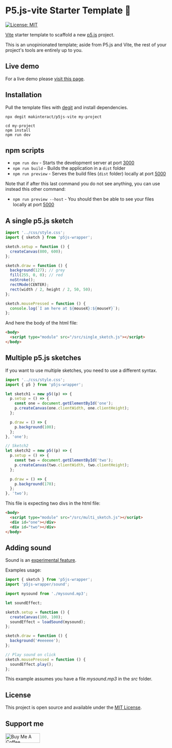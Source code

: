 # P5.js-vite Starter Template 🚀

[![License: MIT](https://img.shields.io/badge/License-MIT-blue.svg)](https://opensource.org/licenses/MIT)

[Vite](https://vitejs.dev/) starter template to scaffold a new [p5.js](https://p5js.org) project.

This is an unopinionated template; aside from P5.js and Vite, the rest of your project's tools are entirely up to you.

## Live demo

For a live demo please [visit this page](https://p5js-vite-demo.surge.sh).

## Installation

Pull the template files with [degit](https://github.com/Rich-Harris/degit) and install dependencies.

```
npx degit makinteract/p5js-vite my-project

cd my-project
npm install
npm run dev
```

## npm scripts

- `npm run dev` - Starts the development server at port [3000](http://localhost:3000/)
- `npm run build` - Builds the application in a `dist` folder
- `npm run preview` - Serves the build files (`dist` folder) locally at port [5000](http://localhost:3000/)

Note that if after this last command you do not see anything, you can use instead this other command:

- `npm run preview --host` - You should then be able to see your files locally at port [5000](http://localhost:3000/)

## A single p5.js sketch

```js
import '../css/style.css';
import { sketch } from 'p5js-wrapper';

sketch.setup = function () {
  createCanvas(800, 600);
};

sketch.draw = function () {
  background(127); // grey
  fill(255, 0, 0); // red
  noStroke();
  rectMode(CENTER);
  rect(width / 2, height / 2, 50, 50);
};

sketch.mousePressed = function () {
  console.log(`I am here at ${mouseX}:${mouseY}`);
};
```

And here the body of the html file:

```html
<body>
  <script type="module" src="/src/single_sketch.js"></script>
</body>
```

## Multiple p5.js sketches

If you want to use multiple sketches, you need to use a different syntax.

```js
import '../css/style.css';
import { p5 } from 'p5js-wrapper';

let sketch1 = new p5((p) => {
  p.setup = () => {
    const one = document.getElementById('one');
    p.createCanvas(one.clientWidth, one.clientHeight);
  };

  p.draw = () => {
    p.background(100);
  };
}, 'one');

// Sketch2
let sketch2 = new p5((p) => {
  p.setup = () => {
    const two = document.getElementById('two');
    p.createCanvas(two.clientWidth, two.clientHeight);
  };

  p.draw = () => {
    p.background(170);
  };
}, 'two');
```

This file is expecting two divs in the html file:

```html
<body>
  <script type="module" src="/src/multi_sketch.js"></script>
  <div id="one"></div>
  <div id="two"></div>
</body>
```

## Adding sound

Sound is an [experimental feature](https://github.com/makinteract/p5js-wrapper/blob/main/README_SOUND.md).

Examples usage:

```js
import { sketch } from 'p5js-wrapper';
import 'p5js-wrapper/sound';

import mysound from './mysound.mp3';

let soundEffect;

sketch.setup = function () {
  createCanvas(100, 100);
  soundEffect = loadSound(mysound);
};

sketch.draw = function () {
  background('#eeeeee');
};

// Play sound on click
sketch.mousePressed = function () {
  soundEffect.play();
};
```

This example assumes you have a file _mysound.mp3_ in the _src_ folder.

## License

This project is open source and available under the [MIT License](LICENSE).

## Support me

<a href="https://www.buymeacoffee.com/andreaHCI" target="_blank"><img src="https://cdn.buymeacoffee.com/buttons/v2/default-yellow.png" alt="Buy Me A Coffee" style="height: 30px !important;width: 108px !important;" ></a>
